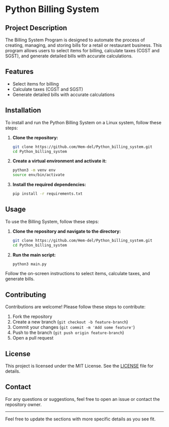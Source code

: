 # Python Billing System

## Project Description
The Billing System Program is designed to automate the process of creating, managing, and storing bills for a retail or restaurant business. This program allows users to select items for billing, calculate taxes (CGST and SGST), and generate detailed bills with accurate calculations.

## Features
- Select items for billing
- Calculate taxes (CGST and SGST)
- Generate detailed bills with accurate calculations

## Installation
To install and run the Python Billing System on a Linux system, follow these steps:

1. **Clone the repository:**
    ```bash
    git clone https://github.com/Hem-del/Python_billing_system.git
    cd Python_billing_system
    ```
    
2. **Create a virtual environment and activate it:**
    ```bash
    python3 -m venv env
    source env/bin/activate
    ```

3. **Install the required dependencies:**
    ```bash
    pip install -r requirements.txt
    ```

## Usage
To use the Billing System, follow these steps:

1. **Clone the repository and navigate to the directory:**
    ```bash
    git clone https://github.com/Hem-del/Python_billing_system.git
    cd Python_billing_system
    ```

2. **Run the main script:**
    ```bash
    python3 main.py
    ```

Follow the on-screen instructions to select items, calculate taxes, and generate bills.

## Contributing
Contributions are welcome! Please follow these steps to contribute:

1. Fork the repository
2. Create a new branch (`git checkout -b feature-branch`)
3. Commit your changes (`git commit -m 'Add some feature'`)
4. Push to the branch (`git push origin feature-branch`)
5. Open a pull request

## License
This project is licensed under the MIT License. See the [LICENSE](LICENSE) file for details.

## Contact
For any questions or suggestions, feel free to open an issue or contact the repository owner.

---

Feel free to update the sections with more specific details as you see fit.
